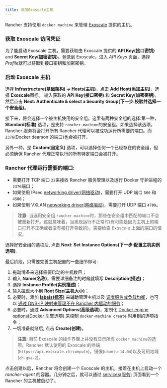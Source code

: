 ```yaml
---
title: 添加Exoscale主机
---
```


Rancher 支持使用 `docker machine` 来管理 [Exoscale](https://www.exoscale.ch/) 提供的主机。

### 获取 Exoscale 访问凭证

为了能启动 Exoscale 主机，需要获取由 Exoscale 提供的 **API Key(接口密钥)** and **Secret Key(加密密钥)**。登录到 Exoscale，进入 _API Keys_ 页面，选择 *Profile*就可以获取到接口密钥和加密密钥。

### 启动 Exoscale 主机

选择 **Infrastructure(基础架构) -> Hosts(主机)**，点击 **Add Host(添加主机)**，选择 **Exoscale**图标。 输入获取的 **API Key(接口密钥)** 和 **Secret Key(加密密钥)**，然后点击 **Next: Authenticate & select a Security Group(下一步:校验并选择一个安全组)**。

接下来，将会选择一个被主机使用的安全组。这里有两种安全组的选择:第一种，**Standard(标准)** 选项，是支持 `rancher-machine`的安全组。如果选择该选项，Rancher 服务将会打开所有 Rancher 代理可以被成功运行所需要的端口。而`2376`(Docker deamon 的端口)也会被打开。

另外一种，是 **Custom(自定义)** 选项，可以选择任何一个已经存在的安全组，但必须确保 Rancher 代理正常执行的所有特定端口会被打开。

<a id="port"></a>

### Rancher 代理运行需要的端口:

- 需要打开 TCP 端口 `22`来接收 Rancher 服务管理以及运行 Docker 守护进程的 `2376`端口；
- 如果使用 IPsec [networking driver(网络驱动)](/docs/rancher1/rancher-service/networking/_index)，需要打开 UDP 端口 `500` 和 `4500`；
- 如果使用 VXLAN [networking driver(网络驱动)](/docs/rancher1/rancher-service/networking/_index)，需要打开 UDP 端口 `4789`。

> **注意:** 当选用安全组 `rancher-machine`时，那些在安全组中匹配的端口不会被重新打开。这就意味着，当发现运行不正常时(有可能是因为主机上的端口打开不正确或者没有被打开导致的)，需要检查 Exoscale 上面的端口的情况。

选择好安全组的选项后, 点击 **Next: Set Instance Options(下一步:配置主机实例选项)**.

最后阶段，只需要完善主机配置的一些细节即可:

1. 拖动滑条来选择需要启动的主机数目；
2. 输入 **Name(名称)**，需要详细备注的时候就填写 **Description(描述)**；
3. 选择 **Instance Profile(实例描述)**；
4. 输入磁盘大小到 **Root Size(主机大小)**；
5. 必要时，添加 **[labels(标签)](/docs/rancher1/infrastructure/hosts/_index#labels)** 来辅助管理主机以及 [调度服务或负载均衡](/docs/rancher1/infrastructure/cattle/scheduling/_index)，也可以 [通过 DNS-IP 映射来管理不在 Rancher 内启动的服务](/docs/rancher1/infrastructure/cattle/external-dns-service/_index#为外部dns使用特定的ip)；
6. 必要时，通过 **Advanced Options(高级选项)**，定制化 [Docker engine options(Docker 引擎选项)](https://docs.docker.com/machine/reference/create/_index#specifying-configuration-options-for-the-created-docker-engine) 来控制 `docker-machine create` 时用到的选项指令；
7. 一切准备就绪后, 点击 **Create(创建)**。

> **注意:** 目前 Exoscale 的操作界面上并没有显示所有 `docker machine`的选项。Rancher 默认使用的 Exoscale 的终端(`https://api.exoscale.ch/compute`)，镜像(`ubuntu-14.04`)以及可用地域(`ch-gva-2`)。

点击创建以后，Rancher 将会创建一个 Exoscale 的主机，接着在主机上启动一个 _rancher-agent_ 的容器。几分钟之后，就可以通过 [services(服务)](/docs/rancher1/infrastructure/cattle/adding-services/_index) 页面看到一个 Rancher 的主机被启动了。

